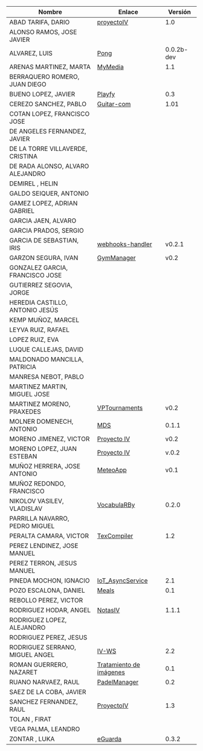 | Nombre | Enlace | Versión |
|--------|--------|---------|
|ABAD TARIFA, DARIO | [proyectoIV](https://github.com/daraahh/proyectoIV) | 1.0 |
|ALONSO RAMOS, JOSE JAVIER | | |
|ALVAREZ, LUIS | [Pong](https://github.com/lag2k/pong) | 0.0.2b-dev |
|ARENAS MARTINEZ, MARTA| [MyMedia](https://github.com/MartaArM/proyectoIV1920) | 1.1 |
|BERRAQUERO ROMERO, JUAN DIEGO | | |
|BUENO LOPEZ, JAVIER | [Playfy](https://github.com/JaviBL8/Playfy) | 0.3 |
|CEREZO SANCHEZ, PABLO | [Guitar-com](https://github.com/pcerezo/Proyecto-IV-19-20) | 1.01 |
|COTAN LOPEZ, FRANCISCO JOSE | | |
|DE ANGELES FERNANDEZ, JAVIER | | |
|DE LA TORRE VILLAVERDE, CRISTINA | | |
|DE RADA ALONSO, ALVARO ALEJANDRO | | |
|DEMIREL , HELIN | | |
|GALDO SEIQUER, ANTONIO | | |
|GAMEZ LOPEZ, ADRIAN GABRIEL | | |
|GARCIA JAEN, ALVARO | | |
|GARCIA PRADOS, SERGIO | | |
|GARCIA DE SEBASTIAN, IRIS | [webhooks-handler](https://github.com/iris-garcia/webhooks-handler) | v0.2.1 |
|GARZON SEGURA, IVAN | [GymManager](https://github.com/i4vk/GymManager) | v0.2 |
|GONZALEZ GARCIA, FRANCISCO JOSE | | |
|GUTIERREZ SEGOVIA, JORGE | | |
|HEREDIA CASTILLO, ANTONIO JESÚS| | |
|KEMP MUÑOZ, MARCEL | | |
|LEYVA RUIZ, RAFAEL | | |
|LOPEZ RUIZ, EVA | | |
|LUQUE CALLEJAS, DAVID | | |
|MALDONADO MANCILLA, PATRICIA | | |
|MANRESA NEBOT, PABLO | | |
|MARTINEZ MARTIN, MIGUEL JOSE | | |
|MARTINEZ MORENO, PRAXEDES | [VPTournaments](https://github.com/pramartinez/IV_project) | v0.2 |
|MOLNER DOMENECH, ANTONIO | [MDS](https://github.com/antoniomdk/model-deployment-service) | 0.1.1 |
|MORENO JIMENEZ, VICTOR |[Proyecto IV](https://github.com/VictorMorenoJimenez/IV) | v0.2 |
|MORENO LOPEZ, JUAN ESTEBAN |[Proyecto IV](https://github.com/juaneml/IV_1920_Proyecto) |v.0.2|
|MUÑOZ HERRERA, JOSE ANTONIO | [MeteoApp](https://github.com/JoseAntonioMHerrera/MeteoApp) | v0.1 |
|MUÑOZ REDONDO, FRANCISCO | | |
|NIKOLOV VASILEV, VLADISLAV | [VocabulaRBy](https://github.com/Vol0kin/VocabulaRBy) | 0.2.0 |
|PARRILLA NAVARRO, PEDRO MIGUEL | | |
|PERALTA CAMARA, VICTOR | [TexCompiler](https://github.com/victorperalta93/IV-Proyecto) | 1.2 |
|PEREZ LENDINEZ, JOSE MANUEL | | |
|PEREZ TERRON, JESUS MANUEL | | |
|PINEDA MOCHON, IGNACIO | [IoT_AsyncService](https://github.com/nachop97m/IoT_AsyncService) | 2.1 |
|POZO ESCALONA, DANIEL | [Meals](https://github.com/danipozo/meals) | 0.1 |
|REBOLLO PEREZ, VICTOR | | |
|RODRIGUEZ HODAR, ANGEL | [NotasIV](https://github.com/angelhodar/NotasIV) | 1.1.1 |
|RODRIGUEZ LOPEZ, ALEJANDRO | | |
|RODRIGUEZ PEREZ, JESUS | | |
|RODRIGUEZ SERRANO, MIGUEL ANGEL | [IV-WS](https://github.com/miguelangelrdguez/IV-WS) | 2.2 |
|ROMAN GUERRERO, NAZARET | [Tratamiento de imágenes](https://github.com/nazaretrogue/Microservicio-multimedia) | 0.1 |
|RUANO NARVAEZ, RAUL | [PadelManager](https://github.com/ruanete/PadelManager) | 0.2 |
|SAEZ DE LA COBA, JAVIER | | |
|SANCHEZ FERNANDEZ, RAUL | [ProyectoIV](https://github.com/raulsf6/Proyecto-IV) | 1.3 |
|TOLAN , FIRAT | | |
|VEGA PALMA, LEANDRO | | |
|ZONTAR , LUKA | [eGuarda](https://github.com/lzontar/eGuarda) | 0.3.2 |
